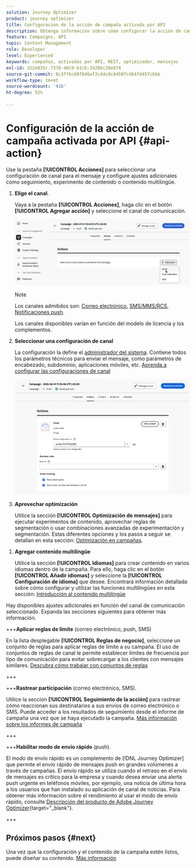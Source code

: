 ```yaml
---
solution: Journey Optimizer
product: journey optimizer
title: Configuración de la acción de campaña activada por API
description: Obtenga información sobre cómo configurar la acción de campaña activada por la API.
feature: Campaigns, API
topic: Content Management
role: Developer
level: Experienced
keywords: campañas, activadas por API, REST, optimizador, mensajes
exl-id: 322e035c-7370-40c9-b1cb-3428bc26e874
source-git-commit: 8c3ff6c60f846af2cddc8c84507cd64fd457cbbb
workflow-type: tm+mt
source-wordcount: '416'
ht-degree: 52%

---
```


# Configuración de la acción de campaña activada por API {#api-action}

Use la pestaña **[!UICONTROL Acciones]** para seleccionar una configuración de canal para el mensaje y configure ajustes adicionales como seguimiento, experimento de contenido o contenido multilingüe.

1. **Elige el canal**.

   Vaya a la pestaña **[!UICONTROL Acciones]**, haga clic en el botón **[!UICONTROL Agregar acción]** y seleccione el canal de comunicación.

   ![](assets/api-triggered-channel.png)

   >[!NOTE]
   >
   >Los canales admitidos son: [Correo electrónico](../email/get-started-email.md), [SMS/MMS/RCS](../sms/get-started-sms.md), [Notificaciones push](../push/get-started-push.md).
   >
   >Los canales disponibles varían en función del modelo de licencia y los complementos.

1. **Seleccionar una configuración de canal**

   La configuración la define el [administrador del sistema](../start/path/administrator.md). Contiene todos los parámetros técnicos para enviar el mensaje, como parámetros de encabezado, subdominio, aplicaciones móviles, etc. [Aprenda a configurar las configuraciones de canal](../configuration/channel-surfaces.md)

   ![](assets/create-campaign-action.png)

1. **Aprovechar optimización**

   Utilice la sección **[!UICONTROL Optimización de mensajes]** para ejecutar experimentos de contenido, aprovechar reglas de segmentación o usar combinaciones avanzadas de experimentación y segmentación. Estas diferentes opciones y los pasos a seguir se detallan en esta sección: [Optimización en campañas](campaigns-message-optimization.md).
<!--
1. **Create a content experiment**

    Use the **[!UICONTROL Content experiment]** section to define multiple delivery treatments in order to measure which one performs best for your target audience. Click the **[!UICONTROL Create experiment]** button then follow the steps detailed in this section: [Create a content experiment](../content-management/content-experiment.md).-->

1. **Agregar contenido multilingüe**

   Utilice la sección **[!UICONTROL Idiomas]** para crear contenido en varios idiomas dentro de la campaña. Para ello, haga clic en el botón **[!UICONTROL Añadir idiomas]** y seleccione la **[!UICONTROL Configuración de idioma]** que desee. Encontrará información detallada sobre cómo configurar y utilizar las funciones multilingües en esta sección: [Introducción al contenido multilingüe](../content-management/multilingual-gs.md)

Hay disponibles ajustes adicionales en función del canal de comunicación seleccionado. Expanda las secciones siguientes para obtener más información.

+++**Aplicar reglas de límite** (correo electrónico, push, SMS)

En la lista desplegable **[!UICONTROL Reglas de negocio]**, seleccione un conjunto de reglas para aplicar reglas de límite a su campaña. El uso de conjuntos de reglas de canal le permite establecer límites de frecuencia por tipo de comunicación para evitar sobrecargar a los clientes con mensajes similares. [Descubra cómo trabajar con conjuntos de reglas](../conflict-prioritization/rule-sets.md)

+++

+++**Rastrear participación** (correo electrónico, SMS).

Utilice la sección **[!UICONTROL Seguimiento de la acción]** para rastrear cómo reaccionan sus destinatarios a sus envíos de correo electrónico o SMS. Puede acceder a los resultados de seguimiento desde el informe de campaña una vez que se haya ejecutado la campaña. [Más información sobre los informes de campaña](../reports/campaign-global-report-cja.md)

+++

+++**Habilitar modo de envío rápido** (push).

El modo de envío rápido es un complemento de [!DNL Journey Optimizer] que permite el envío rápido de mensajes push en grandes volúmenes a través de campañas. El envío rápido se utiliza cuando el retraso en el envío de mensajes es crítico para la empresa y cuando desea enviar una alerta push urgente en teléfonos móviles, por ejemplo, una noticia de última hora a los usuarios que han instalado su aplicación de canal de noticias. Para obtener más información sobre el rendimiento al usar el modo de envío rápido, consulte [Descripción del producto de Adobe Journey Optimizer](https://helpx.adobe.com/es/legal/product-descriptions/adobe-journey-optimizer.html){target="_blank"}.

+++

## Próximos pasos {#next}

Una vez que la configuración y el contenido de la campaña estén listos, puede diseñar su contenido. [Más información](api-triggered-campaign-content.md)
